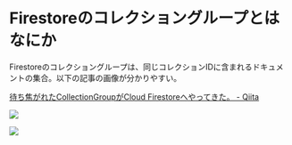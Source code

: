 # Firestoreのコレクショングループとはなにか

Firestoreのコレクショングループは、同じコレクションIDに含まれるドキュメントの集合。以下の記事の画像が分かりやすい。

[待ち焦がれたCollectionGroupがCloud Firestoreへやってきた。 - Qiita](https://qiita.com/1amageek/items/343f262ba3b50e657078)

![](https://camo.qiitausercontent.com/ee74ca2531ad1986d01a117dfc99fbd11fabab51/68747470733a2f2f71696974612d696d6167652d73746f72652e73332e61702d6e6f727468656173742d312e616d617a6f6e6177732e636f6d2f302f38303238372f38623963323366352d346533662d313262352d656263642d6664396133353735303764372e706e67)

![](https://camo.qiitausercontent.com/8b305578b55e0c5b60b9dea4afd418ee1b1d98e5/68747470733a2f2f71696974612d696d6167652d73746f72652e73332e61702d6e6f727468656173742d312e616d617a6f6e6177732e636f6d2f302f38303238372f38323364653333302d646566332d393563632d613666652d3461353463383663366239342e706e67)